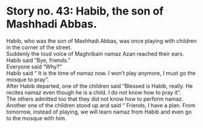 Story no. 43: Habib, the son of Mashhadi Abbas.
===============================================

Habib, who was the son of Mashhadi Abbas, was once playing with children
in the corner of the street.  
 Suddenly the loud voice of Maghribain namaz Azan reached their ears.  
 Habib said “Bye, friends.”  
 Everyone said “Why?”  
 Habib said “ It is the time of namaz now. I won’t play anymore, I must
go the mosque to pray”.  
 After Habib departed, one of the children said “Blessed is Habib,
really. He recites namaz even though he is a child. I do not know how to
pray it”.  
 The others admitted too that they did not know how to perform namaz.  
 Another one of the children stood up and said “ Friends, I have a plan.
From tomorrow, instead of playing, we will learn namaz from Habib and
even go to the mosque with him.


